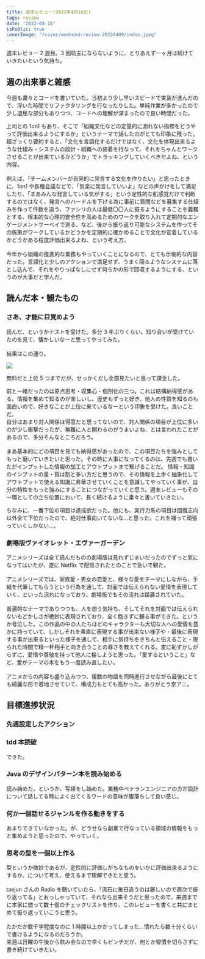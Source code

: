 ```yaml
---
title: 週末レビュー(2022年4月16日)
tags: review
date: "2022-04-16"
isPublic: true
coverImage: "/cover/weekend-review-20220409/index.jpeg"
---
```


週末レビュー 2 週目。3 回坊主にならないように、とりあえず一ヶ月は続けていきたいという気持ち。

## 週の出来事と雑感

今週も粛々とコードを書いていた。当初より少し早いスピードで実装が進んだので、浮いた時間でリファクタリングを行なったりした。単純作業が多かったので少し退屈な部分もありつつ、コードへの理解が深まったので良い時間だった。

上司との 1on1 もあり、そこで「組織文化などの定量的に測れない指標をどうやって評価出来るようにするか」というテーマで話したのがとても印象に残った。超ざっくり要約すると、「文化を言語化するだけではなく、文化を体現出来るような仕組み・システムの設計・組織への装着を行なって、それをちゃんとワークさせることが出来ているかどうか」でトラッキングしていくべきだよね、という内容。
<br />
<br />
例えば、「チームメンバーが自発的に発言する文化を作りたい」と思ったときに、1on1 や各種会議などで、「気楽に発言していいよ」などの声がけをして満足したり、「まあみんな発言している気がする」という定性的な肌感覚だけで判断するのではなく、発言へのハードルを下げる為に事前に質問などを募集する仕組みを作って件数を追う、ファシリの人は最低〇〇人に振るようにすることを義務とする、根本的な心理的安全性を高めるためのワークを取り入れて定期的なエンゲージメントサーベイで測る、など、後から振り返り可能なシステムを作ってその施策がワークしているかどうかを定期的に確かめることで文化が定着しているかどうかある程度評価出来るよね、という考え方。
<br />
<br />
今年から組織の推進的な業務もやっていくことになるので、とても示唆的な内容だった。言語化と少しのアクションで満足せず、うまく回るようなシステムに落とし込んで、それをやりっぱなしにせず何らかの形で回収するようにする、というのが大事だと学んだ。

## 読んだ本・観たもの

### さあ、才能に目覚めよう

読んだ、というかテストを受けた。多分 3 年ぶりくらい。知り合いが受けていたのを見て、懐かしいなーと思ってやってみた。
<br />
<br />
結果はこの通り。

![](/cover/weekend-review-20220409/result.png)

無料だと上位 5 つまでだが、せっかくだし全部見たいと思って課金した。

前と一緒だったのは原点思考・収集心・個別化の三つ。これは結構納得感がある。情報を集めて知るのが楽しいし、歴史もずっと好き、他人の性質を知るのも面白いので、好きなことが上位に来ているなーという印象を受けた。良いことだ。
<br />
自分はあまり対人関係は得意だと思ってないので、対人関係の項目が上位に多いのが少し衝撃だったが、無難に人と関わるのがうまいよね、とは言われたことがあるので、多分そんなところだろう。
<br />
<br />
まあ基本的にどの項目を見ても納得感があったので、この項目たちを強みとしてもっと磨いていきたいと思った。その時に大事になってくるのは、先週でも書いたがインプットした情報の加工とアウトプットまで繋げることだ。
情報・知識のインプットの量・質は割と多い方だと思うので、その情報を上手く抽象化してアウトプットで使える知識に昇華させていくことを意識してやっていく事が、自分の特性をもっと強みにすることにつながっていくと思う。週末レビューもその一環としての立ち位置において、長く続けるように粛々と書いていきたい。

ちなみに、一番下位の項目は達成欲だった。他にも、実行力系の項目は回復志向以外全て下位だったので、絶対仕事向いてないな...と思った。これを補って頑張っていくしかない...。

### 劇場版ヴァイオレット・エヴァーガーデン

アニメシリーズは全て読んだものの劇場版は見れずじまいだったのでずっと気になってはいたが、遂に Netflix で配信されたとのことで急いで観た。
<br />
<br />
アニメシリーズでは、家族愛・男女の恋愛と、様々な愛をテーマにしながら、手紙を代筆してもらうという行為を通して、対面では伝えられない愛情を表現していく、といった流れになっており、劇場版でもその流れは踏襲されていた。
<br />
<br />
普遍的なテーマでありつつも、人を想う気持ち、そしてそれを対面では伝えられないもどかしさが絶妙に表現されており、全く飽きずに観る事ができた。というか号泣した。この作品の中の人たちはどのキャラクターも大切な人への愛情を豊かに持っていて、しかしそれを素直に表現する事が出来ない様子や・最後に表現する事が出来るといった様子を通して、相手に気持ちをきちんと伝えること・限られた時間で精一杯相手と向き合うことの尊さを教えてくれる。変に恥ずかしがらずに、愛情や尊敬を持って他人に接しようと思った。「愛するということ」など、愛がテーマの本をもう一度読み直したい。
<br />
<br />
アニメからの内容も盛り込みつつ、複数の物語を同時進行させながら最後にとても綺麗な形で着地させていて、構成力もとても高かった。ありがとう京アニ。

## 目標進捗状況

### 先週設定したアクション

### tdd 本読破

できた。

### Java のデザインパターン本を読み始める

読み始めた。というか、写経をし始めた。業務中ベテランエンジニアの方が設計について話してる時によく出てくるワードの意味が腹落ちして良い感じ。

### 何か一個話せるジャンルを作る動きをする

あまりできていなかった。が、どうせなら副業で行なっている領域の情報をもっと集めようと思ったので、やっていく。

### 思考の型を一個以上作る

型というか微妙であるが、定性的に評価しがちなものをいかに評価出来るようにするか、について考え、使えるまで理解できたと思う。
<br />
<br />
taejun さんの Radio を聴いていたら、「流石に毎日追うのは厳しいので週次で振り返ってる」とおっしゃっていて、それなら出来そうだと思ったので、来週までに本家に倣って数十個のチェックリストを作り、このレビューを書くと共にまとめて振り返っていこうと思う。
<br />
<br />
たかだか数千字程度なのに 1 時間以上かかってしまった...慣れたら数十分くらいで書けるようになるのだろうか。
<br />
来週は日曜の午後から飲み会なので早くもピンチだが、何とか習慣を切らさずに書き続けていきたい。
